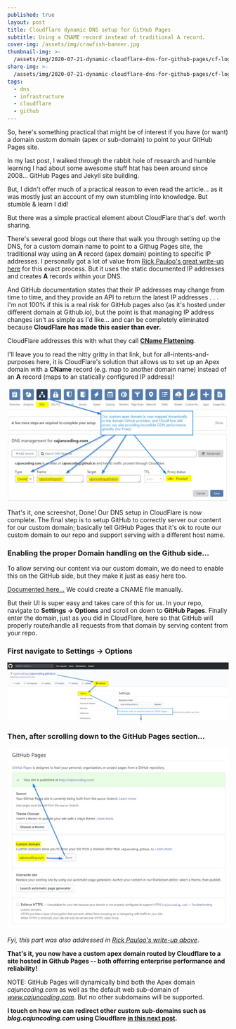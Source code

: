 ```yaml
---
published: true
layout: post
title: Cloudflare dynamic DNS setup for GitHub Pages
subtitle: Using a CNAME record instead of traditional A record.
cover-img: /assets/img/crawfish-banner.jpg
thumbnail-img: >-
  /assets/img/2020-07-21-dynamic-cloudflare-dns-for-github-pages/cf-logo-v-rgb-edited-square.png
share-img: >-
  /assets/img/2020-07-21-dynamic-cloudflare-dns-for-github-pages/cf-logo-v-rgb-edited-square.png
tags:
  - dns
  - infrastructure
  - cloudflare
  - github
---
```

So, here's something practical that might be of interest if you have (or want) a domain custom domain (apex or sub-domain) to point to your GitHub Pages site.

In my last post, I walked through the rabbit hole of research and humble learning I had about some awesome stuff htat has been around since 2008... GitHub Pages and Jekyll site building.

But, I didn't offer much of a practical reason to even read the article... as it was mostly just an account of my own stumbling into knowledge.  But stumble & learn I did!

But there was a simple practical element about CloudFlare that's def. worth sharing.

There's several good blogs out there that walk you through setting up the DNS, for a custom domain name to point to a Githug Pages site, the traditional way using an **A** record (apex domain) pointing to specific IP addresses. I personally got a lot of value from [Rick Pauloo's great write-up here](https://richpauloo.github.io/2019-11-17-Linking-a-Custom-Domain-to-Github-Pages/) for this exact process. But it uses the static documented IP addresses and creates **A** records within your DNS. 

And GitHub documentation states that their IP addresses may change from time to time, and they provide an API to return the latest IP addresses . . . I'm not 100% if this is a real risk for GitHub pages also (as it's hosted under different domain at Github.io), but the point is that managing IP address changes isn't as simple as I'd like... and can be completely eliminated because **CloudFlare has made this easier than ever.**

CloudFlare addresses this with what they call [**CName Flattening**](https://blog.cloudflare.com/introducing-cname-flattening-rfc-compliant-cnames-at-a-domains-root/).

I'll leave you to read the nitty gritty in that link, but for all-intents-and-purposes here, it is CloudFlare's solution that allows us to set up an Apex domain with a **CName** record (e.g. map to another domain name) instead of an **A** record (maps to an statically configured IP address)!

<img src="../assets/img/2020-07-21-dynamic-cloudflare-dns-for-github-pages/setting-up-cloudflare-apex-domain-dns.jpg" class="fullsize" data-zoomable />

That's it, one screeshot, Done! Our DNS setup in CloudFlare is now complete.  The final step is to setup GitHub to correctly server our content for our custom domain; basically tell GitHub Pages that it's ok to route our custom domain to our repo and support serving with a different host name.

### Enabling the proper Domain handling on the Github side...

To allow serving our content via our custom domain, we do need to enable this on the GitHub side, but they make it just as easy here too. 

[Documented here...](https://docs.github.com/en/github/working-with-github-pages/about-custom-domains-and-github-pages) We could create a CNAME file manually. 

But their UI is super easy and takes care of this for us.  In your repo, navigate to **Settings -> Options** and scroll on down to **GitHub Pages**.  Finally enter the domain, just as you did in CloudFlare, here so that GitHub will properly route/handle all requests from that domain by serving content from your repo.

### First navigate to Settings -> Options
<img src="../assets/img/2020-07-21-dynamic-cloudflare-dns-for-github-pages/github-settings-options.jpg" class="fullsize" data-zoomable/>

### Then, after scrolling down to the GitHub Pages section...
<img src="../assets/img/2020-07-21-dynamic-cloudflare-dns-for-github-pages/github-pages-custom-domain-settings.jpg"  class="fullsize" data-zoomable />

_Fyi, this part was also addressed in [Rick Pauloo's write-up above](https://richpauloo.github.io/2019-11-17-Linking-a-Custom-Domain-to-Github-Pages/)_.

**That's it, you now have a custom apex domain routed by Cloudflare to a site hosted in Github Pages -- both offerring enterprise performance and reliability!**

NOTE: GitHub Pages will dynamically bind both the Apex domain _cajuncoding.com_ as well as the default web sub-domain of _www.cajuncoding.com_.  But no other subdomains will be supported.

**I touch on how we can redirect other custom sub-domains such as _blog.cajuncoding.com_ using Cloudflare [in this next post](/2020-07-22-dynamic-cloudflare-dns-subdomain-redirect).**
